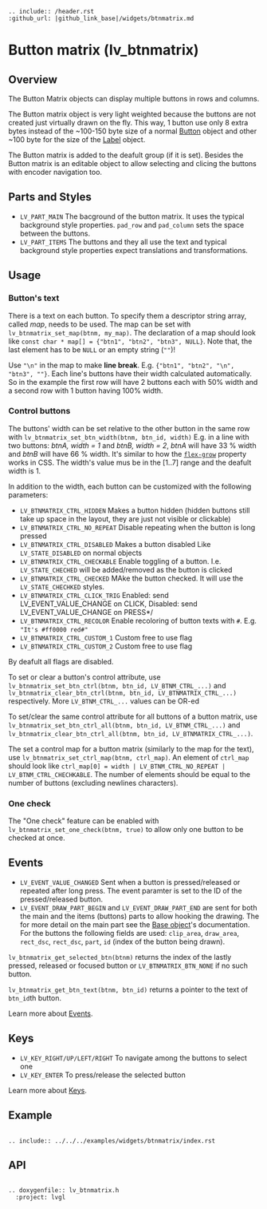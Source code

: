 ```eval_rst
.. include:: /header.rst 
:github_url: |github_link_base|/widgets/btnmatrix.md
```
# Button matrix (lv_btnmatrix)

## Overview

The Button Matrix objects can display multiple buttons in rows and columns.

The Button matrix object is very light weighted because the buttons are not created just virtually drawn on the fly.
This way, 1 button use only 8 extra bytes instead of the ~100-150 byte size of a normal [Button](/widgets/core/btn) object and other ~100 byte for the size of the [Label](/widgets/core/label) object.

The Button matrix is added to the deafult group (if it is set). Besides the Button matrix is an editable object to allow selecting and clicing the buttons with encoder navigation too.

## Parts and Styles
- `LV_PART_MAIN` The bacground of the button matrix. It uses the typical background style properties. `pad_row` and `pad_column` sets the space between the buttons.
- `LV_PART_ITEMS` The buttons and they all use the text and typical background style properties expect translations and transformations. 

## Usage

### Button's text
There is a text on each button. To specify them a descriptor string array, called *map*, needs to be used.
The map can be set with `lv_btnmatrix_set_map(btnm, my_map)`.
The declaration of a map should look like `const char * map[] = {"btn1", "btn2", "btn3", NULL}`.
Note that, the last element has to be `NULL` or an empty string (`""`)!  

Use `"\n"` in the map  to make **line break**. E.g. `{"btn1", "btn2", "\n", "btn3", ""}`. Each line's buttons have their width calculated automatically.
So in the example the first row will have 2 buttons each with 50% width and a second row with 1 button having 100% width.

### Control buttons
The buttons' width can be set relative to the other button in the same row with `lv_btnmatrix_set_btn_width(btnm, btn_id, width)`
E.g. in a line with two buttons: *btnA, width = 1* and *btnB, width = 2*, *btnA* will have 33 % width and *btnB* will have 66 % width. 
It's similar to how the [`flex-grow`](https://developer.mozilla.org/en-US/docs/Web/CSS/flex-grow) property works in CSS.
The width's value mus be in the \[1..7\] range and the deafult width is 1.

In addition to the width, each button can be customized with the following parameters:
- `LV_BTNMATRIX_CTRL_HIDDEN` Makes a button hidden (hidden buttons still take up space in the layout, they are just not visible or clickable)
- `LV_BTNMATRIX_CTRL_NO_REPEAT` Disable repeating when the button is long pressed
- `LV_BTNMATRIX_CTRL_DISABLED` Makes a button disabled Like `LV_STATE_DISABLED` on normal objects
- `LV_BTNMATRIX_CTRL_CHECKABLE` Enable toggling of a button. I.e. `LV_STATE_CHECHED` will be added/removed as the button is clicked
- `LV_BTNMATRIX_CTRL_CHECKED` MAke the button checked. It will use the `LV_STATE_CHECHKED` styles.
- `LV_BTNMATRIX_CTRL_CLICK_TRIG` Enabled: send LV_EVENT_VALUE_CHANGE on CLICK, Disabled: send LV_EVENT_VALUE_CHANGE on PRESS*/
- `LV_BTNMATRIX_CTRL_RECOLOR` Enable recoloring of button texts with `#`. E.g. `"It's #ff0000 red#"`
- `LV_BTNMATRIX_CTRL_CUSTOM_1` Custom free to use flag
- `LV_BTNMATRIX_CTRL_CUSTOM_2` Custom free to use flag

By deafult all flags are disabled.

To set or clear a button's control attribute, use `lv_btnmatrix_set_btn_ctrl(btnm, btn_id, LV_BTNM_CTRL_...)` and 
`lv_btnmatrix_clear_btn_ctrl(btnm, btn_id, LV_BTNMATRIX_CTRL_...)` respectively. More `LV_BTNM_CTRL_...` values can be OR-ed

To set/clear the same control attribute for all buttons of a button matrix, use `lv_btnmatrix_set_btn_ctrl_all(btnm, btn_id, LV_BTNM_CTRL_...)` and 
`lv_btnmatrix_clear_btn_ctrl_all(btnm, btn_id, LV_BTNMATRIX_CTRL_...)`.

The set a control map for a button matrix (similarly to the map for the text), use `lv_btnmatrix_set_ctrl_map(btnm, ctrl_map)`.
An element of `ctrl_map` should look like `ctrl_map[0] = width | LV_BTNM_CTRL_NO_REPEAT |  LV_BTNM_CTRL_CHECHKABLE`. 
The number of elements should be equal to the number of buttons (excluding newlines characters).

### One check
The "One check" feature can be enabled with `lv_btnmatrix_set_one_check(btnm, true)` to allow only one button to be checked at once.

## Events
- `LV_EVENT_VALUE_CHANGED` Sent when a button is pressed/released or repeated after long press. The event paramter is set to the ID of the pressed/released button.
- `LV_EVENT_DRAW_PART_BEGIN` and `LV_EVENT_DRAW_PART_END` are sent for both the main and the items (buttons) parts to allow hooking the drawing. 
The for more detail on the main part see the [Base object](/widgets/obj#events)'s documentation.
For the buttons the following fields are used: `clip_area`, `draw_area`, `rect_dsc`, `rect_dsc`, `part`, `id` (index of the button being drawn). 

`lv_btnmatrix_get_selected_btn(btnm)` returns the index of the lastly pressed, released or focused button or `LV_BTNMATRIX_BTN_NONE` if no such button.

`lv_btnmatrix_get_btn_text(btnm, btn_id)` returns a pointer to the text of `btn_id`th button.

Learn more about [Events](/overview/event).

## Keys
- `LV_KEY_RIGHT/UP/LEFT/RIGHT` To navigate among the buttons to select one
- `LV_KEY_ENTER` To press/release the selected button

Learn more about [Keys](/overview/indev).

## Example

```eval_rst

.. include:: ../../../examples/widgets/btnmatrix/index.rst

```

## API

```eval_rst

.. doxygenfile:: lv_btnmatrix.h
  :project: lvgl

```
